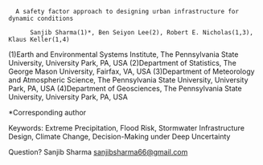       A safety factor approach to designing urban infrastructure for dynamic conditions

          Sanjib Sharma(1)*, Ben Seiyon Lee(2), Robert E. Nicholas(1,3), Klaus Keller(1,4)

(1)Earth and Environmental Systems Institute, The Pennsylvania State University, University Park, PA, USA
(2)Department of Statistics, The George Mason University, Fairfax, VA, USA
(3)Department of Meteorology and Atmospheric Science, The Pennsylvania State University, University Park, PA, USA
(4)Department of Geosciences, The Pennsylvania State University, University Park, PA, USA

*Corresponding author

Keywords:
Extreme Precipitation, Flood Risk, Stormwater Infrastructure Design, 
Climate Change, Decision-Making under Deep Uncertainty

Question? Sanjib Sharma sanjibsharma66@gmail.com
